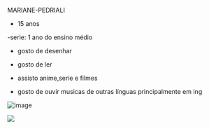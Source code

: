 MARIANE-PEDRIALI
- 15 anos

-serie: 1 ano do ensino médio

- gosto de desenhar 

- gosto de ler 

- assisto anime,serie e filmes

- gosto de ouvir musicas de outras línguas principalmente em ing

  
![image](https://github.com/user-attachments/assets/6ca80c27-edd6-43d5-ad8e-3d86c2951a12)


![](https://media.tenor.com/QOGKtwPjXg4AAAAi/fnaf.gif)
